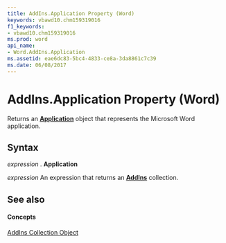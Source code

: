 ```yaml
---
title: AddIns.Application Property (Word)
keywords: vbawd10.chm159319016
f1_keywords:
- vbawd10.chm159319016
ms.prod: word
api_name:
- Word.AddIns.Application
ms.assetid: eae6dc83-5bc4-4833-ce8a-3da8861c7c39
ms.date: 06/08/2017
---
```



# AddIns.Application Property (Word)

Returns an  **[Application](Word.Application.md)** object that represents the Microsoft Word application.


## Syntax

 _expression_ . **Application**

 _expression_ An expression that returns an **[AddIns](Word.addins.md)** collection.


## See also


#### Concepts


[AddIns Collection Object](Word.addins.md)

